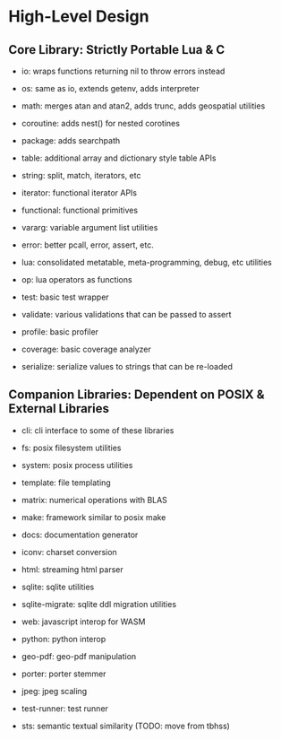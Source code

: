 # High-Level Design

## Core Library: Strictly Portable Lua & C

- io: wraps functions returning nil to throw errors instead
- os: same as io, extends getenv, adds interpreter
- math: merges atan and atan2, adds trunc, adds geospatial utilities
- coroutine: adds nest() for nested corotines
- package: adds searchpath

- table: additional array and dictionary style table APIs
- string: split, match, iterators, etc

- iterator: functional iterator APIs
- functional: functional primitives
- vararg: variable argument list utilities
- error: better pcall, error, assert, etc.
- lua: consolidated metatable, meta-programming, debug, etc utilities
- op: lua operators as functions

- test: basic test wrapper
- validate: various validations that can be passed to assert
- profile: basic profiler
- coverage: basic coverage analyzer
- serialize: serialize values to strings that can be re-loaded

## Companion Libraries: Dependent on POSIX & External Libraries

- cli: cli interface to some of these libraries
- fs: posix filesystem utilities
- system: posix process utilities
- template: file templating
- matrix: numerical operations with BLAS
- make: framework similar to posix make

- docs: documentation generator

- iconv: charset conversion
- html: streaming html parser
- sqlite: sqlite utilities
- sqlite-migrate: sqlite ddl migration utilities

- web: javascript interop for WASM
- python: python interop

- geo-pdf: geo-pdf manipulation
- porter: porter stemmer
- jpeg: jpeg scaling
- test-runner: test runner
- sts: semantic textual similarity (TODO: move from tbhss)
